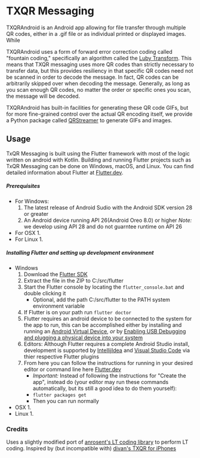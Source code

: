 # TXQR Messaging

TXQRAndroid is an Android app allowing for file transfer through multiple QR codes, either in a .gif file or as individual printed or displayed images. While 


TXQRAndroid uses a form of forward error correction coding called "fountain coding," specifically an algorithm called the [Luby Transform](https://divan.dev/posts/fountaincodes/). 
This means that TXQR messaging uses more QR codes than strictly necessary to transfer data, but this provides resiliency in that 
specific QR codes need not be scanned in order to decode the message. In fact, QR codes can be arbitrarily skipped over when decoding the message. 
Generally, as long as you scan enough QR codes, no matter the order or specific ones you scan, the message will be decoded. 


TXQRAndroid has built-in facilities for generating these QR code GIFs, but for more fine-grained control over the actual QR encoding itself, 
we provide a Python package called [QRStreamer](https://github.com/ThePlasmaRailgun/QRStreamer) to generate GIFs and images. 

## Usage 

TxQR Messaging is built using the Flutter framework with most of the logic written on android with Kotlin.
Building and running Flutter projects such as TxQR Messaging can be done on Windows, macOS, and Linux.
You can find detailed information about Flutter at [Flutter.dev](https://flutter.dev).
##### Prerequisites
* For Windows:
	1. The latest release of Android Sudio with the Android SDK version 28 or greater
	2. An Android device running API 26(Android Oreo 8.0) or higher *Note:* we develop using API 28 and do not guarntee runtime on API 26
* For OSX
	1. 
* For Linux
	1. 
##### Installing Flutter and setting up development environment
* Windows
	1. Download the [Flutter SDK](https://storage.googleapis.com/flutter_infra/releases/stable/windows/flutter_windows_v1.5.4-hotfix.2-stable.zip)
	2. Extract the file in the ZIP to C:/src/flutter
	3. Start the Flutter console by locating the `flutter_console.bat` and double clicking it
		* Optional, add the path C:/src/flutter to the PATH system environment variable
	4. If Flutter is on your path run `flutter doctor`
	5. Flutter requires an android device to be connected to the system for the app to run, this can be accomplished either by installing and running an [Android Virtual Device](https://flutter.dev/docs/get-started/install/windows#set-up-the-android-emulator), *or* by [Enabling USB Debugging and plugging a physical device into your system](https://flutter.dev/docs/get-started/install/windows#set-up-your-android-device)
	6. Editors: Although Flutter requires a complete Android Studio install, development is supported by [IntellijIdea](https://flutter.dev/docs/get-started/editor?tab=androidstudio) and [Visual Studio Code](https://flutter.dev/docs/get-started/editor?tab=vscode) via thier respective Flutter plugins
	7. From here you can follow the instructions for running in your desired editor or command line here [Flutter.dev](https://flutter.dev/docs/get-started/test-drive?tab=)
		* *Important:* Instead of following the instructions for "Create the app", instead do (your editor may run these commands automatically, but its still a good idea to do them yourself):
		* `flutter packages get`
		* Then you can run normally
* OSX
	1. 
* Linux
	1. 

### Credits

Uses a slightly modified port of [anrosent's LT coding library](https://github.com/anrosent/LT-Code) to perform LT coding. Inspired by (but incompatible with) [divan's TXQR for iPhones](https://github.com/divan/txqr)